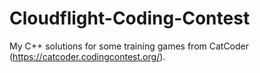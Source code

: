 # Cloudflight-Coding-Contest
My C++ solutions for some training games from CatCoder (https://catcoder.codingcontest.org/).
